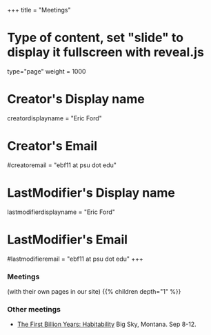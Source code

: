 +++
title = "Meetings"
# Type of content, set "slide" to display it fullscreen with reveal.js
type="page"
weight = 1000

# Creator's Display name
creatordisplayname = "Eric Ford"
# Creator's Email
#creatoremail = "ebf11 at psu dot edu"
# LastModifier's Display name
lastmodifierdisplayname = "Eric Ford"
# LastModifier's Email
#lastmodifieremail = "ebf11 at psu dot edu"
+++

### Meetings 
(with their own pages in our site)
{{% children depth="1" %}}

### Other meetings 

- [The First Billion Years:  Habitability](https://na01.safelinks.protection.outlook.com/?url=https%3A%2F%2Fwww.hou.usra.edu%2Fmeetings%2Fhabitability2019%2F&amp;data=02%7C01%7Cebf11%40psu.edu%7Cda7ad3b18c1f487f630a08d6723f20e7%7C7cf48d453ddb4389a9c1c115526eb52e%7C0%7C0%7C636822012794793297&amp;sdata=QuJDpsl41iMsJXXOVaQNNr2Zoj0Ln0TlieQH1lUd0V0%3D&amp;reserved=0) Big Sky, Montana. Sep 8-12.
